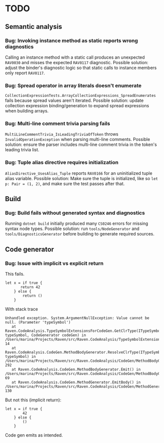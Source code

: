 # TODO

## Semantic analysis

### Bug: Invoking instance method as static reports wrong diagnostics
Calling an instance method with a static call produces an unexpected `RAV0030` and misses the expected `RAV0117` diagnostic.
Possible solution: adjust the binder's diagnostic logic so that static calls to instance members only report `RAV0117`.

### Bug: Spread operator in array literals doesn't enumerate
`CollectionExpressionTests.ArrayCollectionExpressions_SpreadEnumerates` fails because spread values aren't iterated.
Possible solution: update collection expression binding/generation to expand spread expressions when building arrays.

### Bug: Multi-line comment trivia parsing fails
`MultiLineCommentTrivia_IsLeadingTriviaOfToken` throws `InvalidOperationException` when parsing multi-line comments.
Possible solution: ensure the parser includes multi-line comment trivia in the token's leading trivia list.

### Bug: Tuple alias directive requires initialization
`AliasDirective_UsesAlias_Tuple` reports `RAV0166` for an uninitialized tuple alias variable.
Possible solution: Make sure the tuple is initialized, like so `let p: Pair = (1, 2)`, and make sure the test passes after that.

## Build

### Bug: Build fails without generated syntax and diagnostics
Running `dotnet build` initially produced many `CS0246` errors for missing syntax node types.
Possible solution: run `tools/NodeGenerator` and `tools/DiagnosticsGenerator` before building to generate required sources.

## Code generator
### Bug: Issue with implicit vs explicit return

This fails.

```raven
let x = if true {
       return 42
    } else {
        return ()
    }
```

With stack trace

```
Unhandled exception. System.ArgumentNullException: Value cannot be null. (Parameter 'typeSymbol')
   at Raven.CodeAnalysis.TypeSymbolExtensionsForCodeGen.GetClrType(ITypeSymbol typeSymbol, CodeGenerator codeGen) in /Users/marina/Projects/Raven/src/Raven.CodeAnalysis/TypeSymbolExtensionsForCodeGen.cs:line 14
   at Raven.CodeAnalysis.CodeGen.MethodBodyGenerator.ResolveClrType(ITypeSymbol typeSymbol) in /Users/marina/Projects/Raven/src/Raven.CodeAnalysis/CodeGen/MethodBodyGenerator.cs:line 292
   at Raven.CodeAnalysis.CodeGen.MethodBodyGenerator.Emit() in /Users/marina/Projects/Raven/src/Raven.CodeAnalysis/CodeGen/MethodBodyGenerator.cs:line 69
   at Raven.CodeAnalysis.CodeGen.MethodGenerator.EmitBody() in /Users/marina/Projects/Raven/src/Raven.CodeAnalysis/CodeGen/MethodGenerator.cs:line 130
```

But not this (implicit return):

```raven
let x = if true {
        42
    } else {
        ()
    }
```

Code gen emits as intended.
